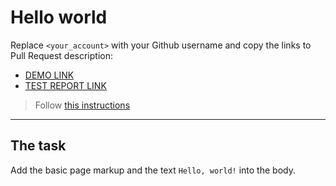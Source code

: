 # Hello world
Replace `<your_account>` with your Github username and copy the links to Pull Request description:
- [DEMO LINK](https://Andrii-Kuzmenko.github.io/layout_hello-world/)
- [TEST REPORT LINK](https://Andrii-Kuzmenko.github.io/layout_hello-world/report/html_report/)

> Follow [this instructions](https://mate-academy.github.io/layout_task-guideline/#how-to-solve-the-layout-tasks-on-github)
___

## The task 
Add the basic page markup and the text `Hello, world!` into the body.
